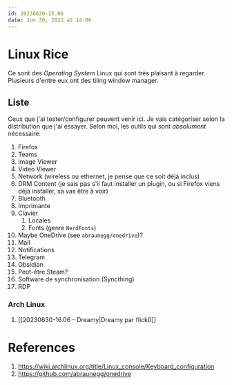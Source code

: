 ```yaml
---
id: 20230630-15.06
date: Jun 30, 2023 at 14:06
---
```


# Linux Rice

Ce sont des *Operating System* Linux qui sont très plaisant à regarder. Plusieurs d'entre eux ont des tiling window manager. 

## Liste

Ceux que j'ai tester/configurer peuvent venir ici. Je vais catégoriser selon la distribution que j'ai essayer. Selon moi, les outils qui sont *absolument* nécessaire:

1. Firefox
2. Teams
4. Image Viewer
5. Video Viewer
6. Network (wireless ou ethernet, je pense que ce soit déjà inclus)
7. DRM Content (je sais pas s'il faut installer un plugin, ou si Firefox viens déjà installer, sa vas être à voir)
8. Bluetooth
9. Imprimante
10. Clavier
	1. Locales
	2. Fonts (genre `NerdFonts`)
11. Maybe OneDrive (see `abraunegg/onedrive`)?
12. Mail
13. Notifications
14. Telegram
15. Obsidian
16. Peut-être Steam?
17. Software de synchronisation (Syncthing)
18. RDP

### Arch Linux

1. [[20230630-16.06 - Dreamy|Dreamy par flick0]]

# References
1. https://wiki.archlinux.org/title/Linux_console/Keyboard_configuration
2. https://github.com/abraunegg/onedrive